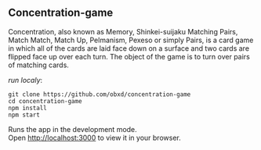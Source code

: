 ## Concentration-game

Concentration, also known as Memory, Shinkei-suijaku Matching Pairs, Match Match, Match Up, Pelmanism, Pexeso or simply Pairs, is a card game in which all of the cards are laid face down on a surface and two cards are flipped face up over each turn. The object of the game is to turn over pairs of matching cards. 

*run localy*:  
```
git clone https://github.com/obxd/concentration-game
cd concentration-game
npm install
npm start
```

Runs the app in the development mode.\
Open [http://localhost:3000](http://localhost:3000) to view it in your browser.
